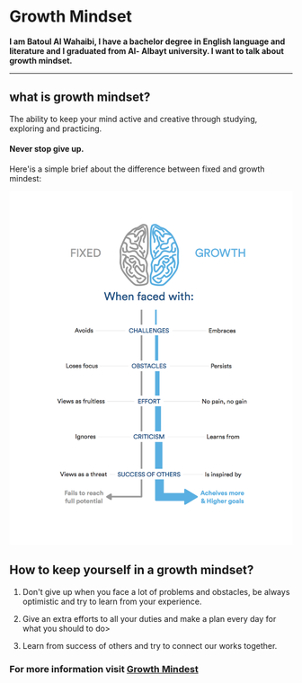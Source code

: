 # Growth Mindset


**I am Batoul Al Wahaibi, I have a bachelor degree in English language and literature and I graduated from Al- Albayt university. I want to talk about growth mindset.**
***
## what is growth mindset? 
The ability to keep your mind active and creative through studying, exploring and practicing. 
#### Never stop give up.

Here'is a simple brief about the difference between fixed and growth mindest:


![GrowthMindset](GrowthMindset.png)


## How to keep yourself in a growth mindset?
 1. Don't give up when you face a lot of problems and obstacles, be always optimistic and try to learn from your experience.

2. Give an extra efforts to all your duties and make a plan every day for what you should to do>

3. Learn from success of others and try to connect our works together.


### For more information visit [Growth Mindest](https://www.atlassian.com/blog/inside-atlassian/growth-mindset)
